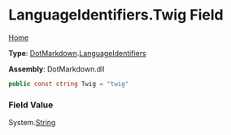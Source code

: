 # LanguageIdentifiers\.Twig Field

[Home](../../../README.md)

**Type**: [DotMarkdown](../../README.md)\.[LanguageIdentifiers](../README.md)

**Assembly**: DotMarkdown\.dll

```csharp
public const string Twig = "twig"
```

### Field Value

System\.[String](https://docs.microsoft.com/en-us/dotnet/api/system.string)